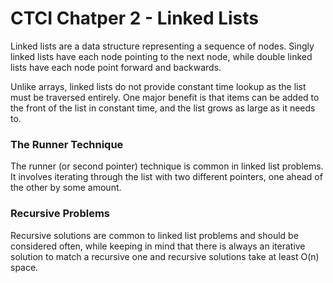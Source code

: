 # CTCI Chatper 2 - Linked Lists

Linked lists are a data structure representing a sequence of nodes. Singly linked lists have each node pointing to the
next node, while double linked lists have each node point forward and backwards.

Unlike arrays, linked lists do not provide constant time lookup as the list must be traversed entirely. One major 
benefit is that items can be added to the front of the list in constant time, and the list grows as large as it needs
to.

### The Runner Technique
The runner (or second pointer) technique is common in linked list problems. It involves iterating through the list with
two different pointers, one ahead of the other by some amount.

### Recursive Problems
Recursive solutions are common to linked list problems and should be considered often, while keeping in mind that there
is always an iterative solution to match a recursive one and recursive solutions take at least O(n) space.